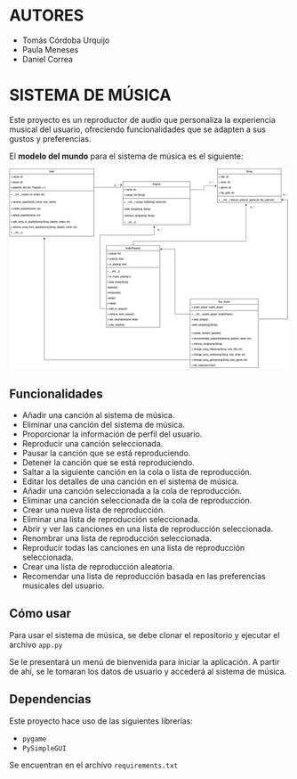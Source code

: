 # AUTORES

- Tomás Córdoba Urquijo
- Paula Meneses
- Daniel Correa

# SISTEMA DE MÚSICA

Este proyecto es un reproductor de audio que personaliza la experiencia musical del usuario, ofreciendo funcionalidades 
que se adapten a sus gustos y preferencias.

El **modelo del mundo** para el sistema de música es el siguiente:

![Modelo del mundo del sistema musica](assets/UML/sistema_musica.png)



## Funcionalidades

- Añadir una canción al sistema de música.
- Eliminar una canción del sistema de música.
- Proporcionar la información de perfil del usuario.
- Reproducir una canción seleccionada.
- Pausar la canción que se está reproduciendo.
- Detener la canción que se está reproduciendo.
- Saltar a la siguiente canción en la cola o lista de reproducción.
- Editar los detalles de una canción en el sistema de música.
- Añadir una canción seleccionada a la cola de reproducción.
- Eliminar una canción seleccionada de la cola de reproducción.
- Crear una nueva lista de reproducción.
- Eliminar una lista de reproducción seleccionada.
- Abrir y ver las canciones en una lista de reproducción seleccionada.
- Renombrar una lista de reproducción seleccionada.
- Reproducir todas las canciones en una lista de reproducción seleccionada.
- Crear una lista de reproducción aleatoria.
- Recomendar una lista de reproducción basada en las preferencias musicales del usuario.

## Cómo usar

Para usar el sistema de música, se debe clonar el repositorio y ejecutar el archivo `app.py`

Se le presentará un menú de bienvenida para iniciar la aplicación. A partir de ahí, se le tomaran los datos de usuario y 
accederá al sistema de música.

## Dependencias

Este proyecto hace uso de las siguientes librerías:

- `pygame`
- `PySimpleGUI`

Se encuentran en el archivo `requirements.txt`
